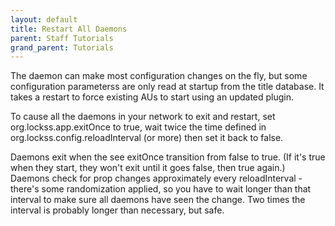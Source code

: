 ```yaml
---
layout: default
title: Restart All Daemons
parent: Staff Tutorials
grand_parent: Tutorials
---
```


The daemon can make most configuration changes on the fly, but some configuration parameterss are only read at startup from the title database. It takes a restart to force existing AUs to start using an updated plugin.

To cause all the daemons in your network to exit and restart, set org.lockss.app.exitOnce to true, wait twice the time defined in org.lockss.config.reloadInterval (or more) then set it back to false.

Daemons exit when the see exitOnce transition from false to true. (If it's true when they start, they won't exit until it goes false, then true again.) Daemons check for prop changes approximately every reloadInterval - there's some randomization applied, so you have to wait longer than that interval to make sure all daemons have seen the change. Two times the interval is probably longer than necessary, but safe.